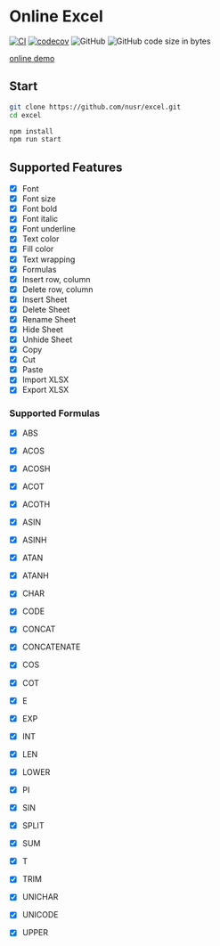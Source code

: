 # Online Excel

[![CI](https://github.com/nusr/excel/actions/workflows/main.yml/badge.svg)](https://github.com/nusr/excel/actions/workflows/main.yml)
[![codecov](https://codecov.io/gh/nusr/excel/branch/main/graph/badge.svg?token=ZOC8RHD3Z1)](https://codecov.io/gh/nusr/excel)
![GitHub](https://img.shields.io/github/license/nusr/excel.svg)
![GitHub code size in bytes](https://img.shields.io/github/languages/code-size/nusr/excel.svg)

[online demo](https://nusr.github.io/excel/)

## Start

```bash
git clone https://github.com/nusr/excel.git
cd excel

npm install
npm run start
```

## Supported Features

- [x] Font
- [x] Font size
- [x] Font bold
- [x] Font italic
- [x] Font underline
- [x] Text color
- [x] Fill color
- [x] Text wrapping
- [x] Formulas
- [x] Insert row, column
- [x] Delete row, column
- [x] Insert Sheet
- [x] Delete Sheet
- [x] Rename Sheet
- [x] Hide Sheet
- [x] Unhide Sheet
- [x] Copy
- [x] Cut
- [x] Paste
- [x] Import XLSX
- [x] Export XLSX

### Supported Formulas

- [x] ABS
- [x] ACOS
- [x] ACOSH
- [x] ACOT
- [x] ACOTH
- [x] ASIN
- [x] ASINH
- [x] ATAN
- [x] ATANH
- [x] CHAR
- [x] CODE
- [x] CONCAT
- [x] CONCATENATE
- [x] COS
- [x] COT
- [x] E
- [x] EXP
- [x] INT
- [x] LEN
- [x] LOWER
- [x] PI
- [x] SIN
- [x] SPLIT
- [x] SUM
- [x] T
- [x] TRIM
- [x] UNICHAR
- [x] UNICODE
- [x] UPPER

